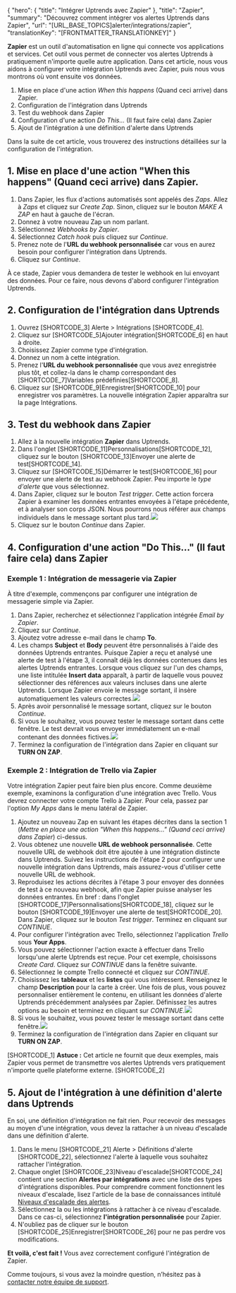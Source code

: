 {
  "hero": {
    "title": "Intégrer Uptrends avec Zapier"
  },
  "title": "Zapier",
  "summary": "Découvrez comment intégrer vos alertes Uptrends dans Zapier",
  "url": "[URL_BASE_TOPICS]alerter/integrations/zapier",
  "translationKey": "[FRONTMATTER_TRANSLATIONKEY]"
}

**Zapier** est un outil d'automatisation en ligne qui connecte vos applications et services. Cet outil vous permet de connecter vos alertes Uptrends à pratiquement n'importe quelle autre application. Dans cet article, nous vous aidons à configurer votre intégration Uptrends avec Zapier, puis nous vous montrons où vont ensuite vos données.

1. Mise en place d'une action *When this happens* (Quand ceci arrive) dans Zapier.
2. Configuration de l'intégration dans Uptrends
3. Test du webhook dans Zapier
4. Configuration d'une action *Do This…* (Il faut faire cela) dans Zapier
5. Ajout de l'intégration à une définition d'alerte dans Uptrends

Dans la suite de cet article, vous trouverez des instructions détaillées sur la configuration de l'intégration.

## 1. Mise en place d'une action "When this happens" (Quand ceci arrive) dans Zapier.

1. Dans Zapier, les flux d'actions automatisés sont appelés des *Zaps*. Allez à *Zaps* et cliquez sur *Create Zap*. Sinon, cliquez sur le bouton *MAKE A ZAP* en haut à gauche de l'écran.
2. Donnez à votre nouveau Zap un nom parlant.
3. Sélectionnez *Webhooks by Zapier*.
4. Sélectionnez *Catch hook* puis cliquez sur *Continue*.
5. Prenez note de l'**URL du webhook personnalisée** car vous en aurez besoin pour configurer l'intégration dans Uptrends.
6. Cliquez sur *Continue*.

À ce stade, Zapier vous demandera de tester le webhook en lui envoyant des données. Pour ce faire, nous devons d'abord configurer l'intégration Uptrends.

## 2. Configuration de l'intégration dans Uptrends

1. Ouvrez [SHORTCODE_3] Alerte > Intégrations [SHORTCODE_4].
2. Cliquez sur [SHORTCODE_5]Ajouter intégration[SHORTCODE_6] en haut à droite.
3. Choisissez Zapier comme type d'intégration.
4. Donnez un nom à cette intégration.
5. Prenez l'**URL du webhook personnalisée** que vous avez enregistrée plus tôt, et collez-la dans le champ correspondant des [SHORTCODE_7]Variables prédéfinies[SHORTCODE_8].
6. Cliquez sur [SHORTCODE_9]Enregistrer[SHORTCODE_10] pour enregistrer vos paramètres. La nouvelle intégration Zapier apparaîtra sur la page Intégrations.

## 3. Test du webhook dans Zapier

1. Allez à la nouvelle intégration **Zapier** dans Uptrends.
2. Dans l'onglet [SHORTCODE_11]Personnalisations[SHORTCODE_12], cliquez sur le bouton [SHORTCODE_13]Envoyer une alerte de test[SHORTCODE_14].
3. Cliquez sur [SHORTCODE_15]Démarrer le test[SHORTCODE_16] pour envoyer une alerte de test au webhook Zapier. Peu importe le *type d'alerte* que vous sélectionnez.
4. Dans Zapier, cliquez sur le bouton *Test trigger*. Cette action forcera Zapier à examiner les données entrantes envoyées à l'étape précédente, et à analyser son corps JSON. Nous pourrons nous référer aux champs individuels dans le message sortant plus tard.![]([LINK_URL_1])
5. Cliquez sur le bouton *Continue* dans Zapier.

## 4. Configuration d'une action "Do This…" (Il faut faire cela) dans Zapier

### Exemple 1 : Intégration de messagerie via Zapier

À titre d'exemple, commençons par configurer une intégration de messagerie simple via Zapier.

1. Dans Zapier, recherchez et sélectionnez l'application intégrée *Email by Zapier*.
2. Cliquez sur *Continue*.
3. Ajoutez votre adresse e-mail dans le champ **To**.
4. Les champs **Subject** et **Body** peuvent être personnalisés à l'aide des données Uptrends entrantes. Puisque Zapier a reçu et analysé une alerte de test à l'étape 3, il connaît déjà les données contenues dans les alertes Uptrends entrantes. Lorsque vous cliquez sur l'un des champs, une liste intitulée **Insert data** apparaît, à partir de laquelle vous pouvez sélectionner des références aux valeurs incluses dans une alerte Uptrends. Lorsque Zapier envoie le message sortant, il insère automatiquement les valeurs correctes.![]([LINK_URL_2])
5. Après avoir personnalisé le message sortant, cliquez sur le bouton *Continue*.
6. Si vous le souhaitez, vous pouvez tester le message sortant dans cette fenêtre. Le test devrait vous envoyer immédiatement un e-mail contenant des données fictives.![]([LINK_URL_3])
7. Terminez la configuration de l'intégration dans Zapier en cliquant sur **TURN ON ZAP**.

### Exemple 2 : Intégration de Trello via Zapier

Votre intégration Zapier peut faire bien plus encore. Comme deuxième exemple, examinons la configuration d'une intégration avec Trello. Vous devrez connecter votre compte Trello à Zapier. Pour cela, passez par l'option *My Apps* dans le menu latéral de Zapier.

1. Ajoutez un nouveau Zap en suivant les étapes décrites dans la section 1 (*Mettre en place une action "When this happens…" (Quand ceci arrive) dans Zapier*) ci-dessus.
2. Vous obtenez une nouvelle **URL de webhook personnalisée**. Cette nouvelle URL de webhook doit être ajoutée à une intégration distincte dans Uptrends. Suivez les instructions de l'étape 2 pour configurer une nouvelle intégration dans Uptrends, mais assurez-vous d'utiliser cette nouvelle URL de webhook.
3. Reproduisez les actions décrites à l'étape 3 pour envoyer des données de test à ce nouveau webhook, afin que Zapier puisse analyser les données entrantes. En bref : dans l'onglet [SHORTCODE_17]Personnalisations[SHORTCODE_18], cliquez sur le bouton [SHORTCODE_19]Envoyer une alerte de test[SHORTCODE_20]. Dans Zapier, cliquez sur le bouton *Test trigger*. Terminez en cliquant sur *CONTINUE*.
4. Pour configurer l'intégration avec Trello, sélectionnez l'application *Trello* sous **Your Apps**.
5. Vous pouvez sélectionner l'action exacte à effectuer dans Trello lorsqu'une alerte Uptrends est reçue. Pour cet exemple, choisissons *Create Card*. Cliquez sur *CONTINUE* dans la fenêtre suivante.
6. Sélectionnez le compte Trello connecté et cliquez sur *CONTINUE*.
7. Choisissez les **tableaux** et les **listes** qui vous intéressent. Renseignez le champ **Description** pour la carte à créer. Une fois de plus, vous pouvez personnaliser entièrement le contenu, en utilisant les données d'alerte Uptrends précédemment analysées par Zapier. Définissez les autres options au besoin et terminez en cliquant sur *CONTINUE*.![]([LINK_URL_4])
8. Si vous le souhaitez, vous pouvez tester le message sortant dans cette fenêtre.![]([LINK_URL_5])
9. Terminez la configuration de l'intégration dans Zapier en cliquant sur **TURN ON ZAP**.

[SHORTCODE_1]
**Astuce :** Cet article ne fournit que deux exemples, mais Zapier vous permet de transmettre vos alertes Uptrends vers pratiquement n'importe quelle plateforme externe.
[SHORTCODE_2]

## 5. Ajout de l'intégration à une définition d'alerte dans Uptrends

En soi, une définition d'intégration ne fait rien. Pour recevoir des messages au moyen d'une intégration, vous devez la rattacher à un niveau d'escalade dans une définition d'alerte.

1. Dans le menu [SHORTCODE_21] Alerte > Définitions d'alerte [SHORTCODE_22], sélectionnez l'alerte à laquelle vous souhaitez rattacher l'intégration.
2. Chaque onglet [SHORTCODE_23]Niveau d'escalade[SHORTCODE_24] contient une section **Alertes par intégrations** avec une liste des types d'intégrations disponibles. Pour comprendre comment fonctionnent les niveaux d'escalade, lisez l'article de la base de connaissances intitulé [Niveaux d'escalade des alertes]([LINK_URL_6]).
3. Sélectionnez la ou les intégrations à rattacher à ce niveau d'escalade. Dans ce cas-ci, sélectionnez **l'intégration personnalisée** pour Zapier.
4. N'oubliez pas de cliquer sur le bouton [SHORTCODE_25]Enregistrer[SHORTCODE_26] pour ne pas perdre vos modifications.

**Et voilà, c'est fait !** Vous avez correctement configuré l'intégration de Zapier.

Comme toujours, si vous avez la moindre question, n’hésitez pas à [contacter notre équipe de support]([LINK_URL_7]).
